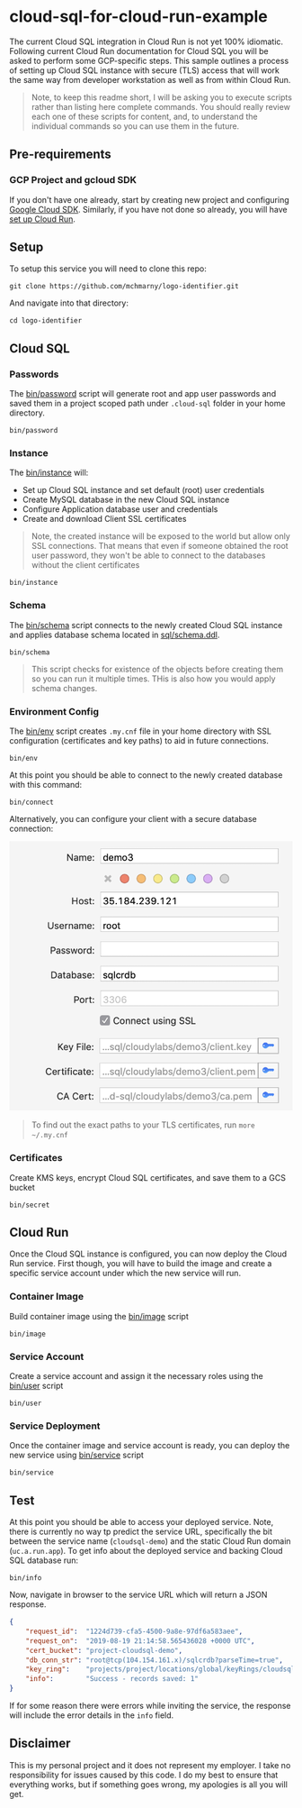 # cloud-sql-for-cloud-run-example

The current Cloud SQL integration in Cloud Run is not yet 100% idiomatic. Following current Cloud Run documentation for Cloud SQL you will be asked to perform some GCP-specific steps. This sample outlines a process of setting up Cloud SQL instance with secure (TLS) access that will work the same way from developer workstation as well as from within Cloud Run.

> Note, to keep this readme short, I will be asking you to execute scripts rather than listing here complete commands. You should really review each one of these scripts for content, and, to understand the individual commands so you can use them in the future.

## Pre-requirements

### GCP Project and gcloud SDK

If you don't have one already, start by creating new project and configuring [Google Cloud SDK](https://cloud.google.com/sdk/docs/). Similarly, if you have not done so already, you will have [set up Cloud Run](https://cloud.google.com/run/docs/setup).

## Setup

To setup this service you will need to clone this repo:

```shell
git clone https://github.com/mchmarny/logo-identifier.git
```

And navigate into that directory:

```shell
cd logo-identifier
```

## Cloud SQL

### Passwords

The [bin/password](bin/password) script will generate root and app user passwords and saved them in a project scoped path under `.cloud-sql` folder in your home directory.

```shell
bin/password
```

### Instance

The [bin/instance](bin/instance) will:

* Set up Cloud SQL instance and set default (root) user credentials
* Create MySQL database in the new Cloud SQL instance
* Configure Application database user and credentials
* Create and download Client SSL certificates

> Note, the created instance will be exposed to the world but allow only SSL connections. That means that even if someone obtained the root user password, they won't be able to connect to the databases without the client certificates

```shell
bin/instance
```

### Schema

The [bin/schema](bin/schema) script connects to the newly created Cloud SQL instance and applies database schema located in [sql/schema.ddl](sql/schema.ddl).

```shell
bin/schema
```

> This script checks for existence of the objects before creating them so you can run it multiple times. THis is also how you would apply schema changes.

### Environment Config

The [bin/env](bin/env) script creates `.my.cnf` file in your home directory with SSL configuration (certificates and key paths) to aid in future connections.

```shell
bin/env
```

At this point you should be able to connect to the newly created database with this command:

```shell
bin/connect
```

Alternatively, you can configure your client with a secure database connection:

![](img/connui.png)

> To find out the exact paths to your TLS certificates, run `more ~/.my.cnf`

### Certificates

Create KMS keys, encrypt Cloud SQL certificates, and save them to a GCS bucket

```shell
bin/secret
```

## Cloud Run

Once the Cloud SQL instance is configured, you can now deploy the Cloud Run service. First though, you will have to build the image and create a specific service account under which the new service will run.

### Container Image

Build container image using the [bin/image](bin/image) script

```shell
bin/image
```

### Service Account

Create a service account and assign it the necessary roles using the [bin/user](bin/user) script

```shell
bin/user
```

### Service Deployment

Once the container image and service account is ready, you can deploy the new service using [bin/service](bin/service) script

```shell
bin/service
```

## Test

At this point you should be able to access your deployed service. Note, there is currently no way tp predict the service URL, specifically the bit between the service name (`cloudsql-demo`) and the static Cloud Run domain (`uc.a.run.app`). To get info about the deployed service and backing Cloud SQL database run:

```shell
bin/info
```

Now, navigate in browser to the service URL which will return a JSON response.

```json
{
    "request_id":  "1224d739-cfa5-4500-9a8e-97df6a583aee",
    "request_on":  "2019-08-19 21:14:58.565436028 +0000 UTC",
    "cert_bucket": "project-cloudsql-demo",
    "db_conn_str": "root@tcp(104.154.161.x)/sqlcrdb?parseTime=true",
    "key_ring":    "projects/project/locations/global/keyRings/cloudsql-demo",
    "info":        "Success - records saved: 1"
}
```

If for some reason there were errors while inviting the service, the response will include the error details in the `info` field.


## Disclaimer

This is my personal project and it does not represent my employer. I take no responsibility for issues caused by this code. I do my best to ensure that everything works, but if something goes wrong, my apologies is all you will get.
